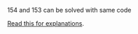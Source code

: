 ​154 and 153 can be solved with same code


<p><a href="https://leetcode.com/problems/find-minimum-in-rotated-sorted-array-ii/discuss/167981/Beats-100-Binary-Search-with-Explanations" target="_blank" rel="noopener noreferrer">Read this for explanations</a>.</p>
